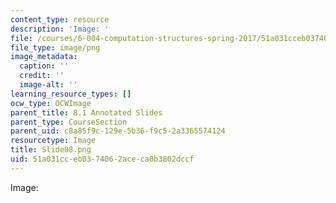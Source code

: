 ```yaml
---
content_type: resource
description: 'Image: '
file: /courses/6-004-computation-structures-spring-2017/51a031cceb0374062aceca0b3802dccf_Slide08.png
file_type: image/png
image_metadata:
  caption: ''
  credit: ''
  image-alt: ''
learning_resource_types: []
ocw_type: OCWImage
parent_title: 8.1 Annotated Slides
parent_type: CourseSection
parent_uid: c8a85f9c-129e-5b36-f9c5-2a3365574124
resourcetype: Image
title: Slide08.png
uid: 51a031cc-eb03-7406-2ace-ca0b3802dccf
---
```

Image: 

